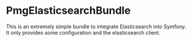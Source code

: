 # PmgElasticsearchBundle

This is an extremely simple bundle to integrate Elasticsearch into Symfony. It
only provides some configuration and the elasticsearch client.
